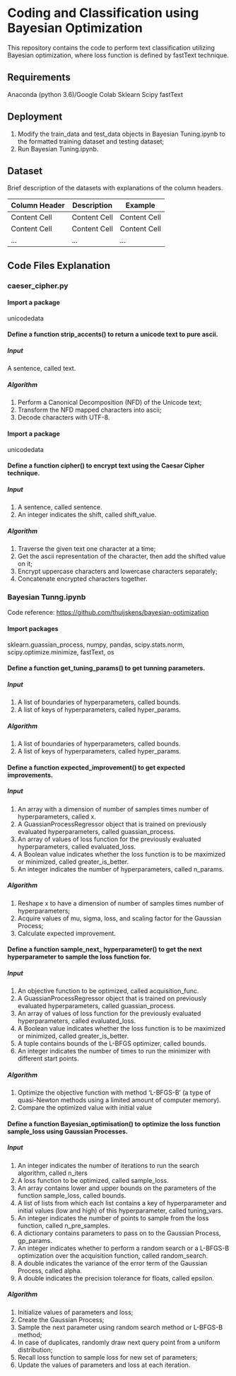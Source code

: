 # Coding and Classification using Bayesian Optimization 
This repository contains the code to perform text classification utilizing Bayesian optimization, where loss function is defined by fastText technique. 

## Requirements
Anaconda (python 3.6)/Google Colab
Sklearn
Scipy
fastText

## Deployment
1.	Modify the train_data and test_data objects in Bayesian Tuning.ipynb to the formatted training dataset and testing dataset;
2.	Run Bayesian Tuning.ipynb.

## Dataset
Brief description of the datasets with explanations of the column headers.

| Column Header  | Description | Example |
| ------------- | ------------- |------------- |
| Content Cell  | Content Cell  | Content Cell  |
| Content Cell  | Content Cell  | Content Cell  |
| ...  | ...  | ...  |

## Code Files Explanation

### caeser_cipher.py
#### Import a package
unicodedata
#### Define a function strip_accents() to return a unicode text to pure ascii. 
##### Input
A sentence, called text.
##### Algorithm
1. Perform a Canonical Decomposition (NFD) of the Unicode text;
2. Transform the NFD mapped characters into ascii;
3.  Decode characters with UTF-8.
#### Import a package
unicodedata
#### Define a function cipher() to encrypt text using the Caesar Cipher technique.
##### Input
1.	A sentence, called sentence.
2.	An integer indicates the shift, called shift_value.
##### Algorithm
1.	Traverse the given text one character at a time;
2.	Get the ascii representation of the character, then add the shifted value on it;
3.	Encrypt uppercase characters and lowercase characters separately;
4.	Concatenate encrypted characters together.

### Bayesian Tunng.ipynb
Code reference: https://github.com/thuijskens/bayesian-optimization
#### Import packages
sklearn.guassian_process, numpy, pandas, scipy.stats.norm, scipy.optimize.minimize, fastText, os
#### Define a function get_tuning_params() to get tunning parameters.
##### Input
1.	A list of boundaries of hyperparameters, called bounds.
2.	A list of keys of hyperparameters, called hyper_params.
##### Algorithm
1.	A list of boundaries of hyperparameters, called bounds.
2.	A list of keys of hyperparameters, called hyper_params.
#### Define a function expected_improvement() to get expected improvements.
##### Input
1.	An array with a dimension of number of samples times number of hyperparameters, called x.
2.	A GuassianProcessRegressor object that is trained on previously evaluated hyperparameters, called guassian_process.
3.	An array of values of loss function for the previously evaluated hyperparameters, called evaluated_loss.
4.	 A Boolean value indicates whether the loss function is to be maximized or minimized, called greater_is_better.
5.	An integer indicates the number of hyperparameters, called n_params.
##### Algorithm
1.	Reshape x to have a dimension of number of samples times number of hyperparameters;
2.	Acquire values of mu, sigma, loss, and scaling factor for the Gaussian Process;
3.	Calculate expected improvement.
#### Define a function sample_next_ hyperparameter() to get the next hyperparameter to sample the loss function for. 
##### Input
1.	An objective function to be optimized, called acquisition_func.
2.	A GuassianProcessRegressor object that is trained on previously evaluated hyperparameters, called guassian_process.
3.	An array of values of loss function for the previously evaluated hyperparameters, called evaluated_loss.
4.	A Boolean value indicates whether the loss function is to be maximized or minimized, called greater_is_better.
5.	A tuple contains bounds of the L-BFGS optimizer, called bounds.
6.	An integer indicates the number of times to run the minimizer with different start points.
##### Algorithm
1.	Optimize the objective function with method ‘L-BFGS-B’ (a type of quasi-Newton methods using a limited amount of computer memory).
2.	Compare the optimized value with initial value
#### Define a function Bayesian_optimisation() to optimize the loss function sample_loss using Gaussian Processes. 
##### Input
1.	An integer indicates the number of iterations to run the search algorithm, called n_iters
2.	A loss function to be optimized, called sample_loss.
3.	An array contains lower and upper bounds on the parameters of the function sample_loss, called bounds.
4.	A list of lists from which each list contains a key of hyperparameter and initial values (low and high) of this hyperparameter, called tuning_vars.
5.	An integer indicates the number of points to sample from the loss function, called n_pre_samples.
6.	A dictionary contains parameters to pass on to the Gaussian Process, gp_params.
7.	An integer indicates whether to perform a random search or a L-BFGS-B optimization over the acquisition function, called random_search.
8.	A double indicates the variance of the error term of the Gaussian Process, called alpha.
9.	A double indicates the precision tolerance for floats, called epsilon.
##### Algorithm
1.	Initialize values of parameters and loss;
2.	Create the Gaussian Process;
3.	Sample the next parameter using random search method or L-BFGS-B method;
4.	In case of duplicates, randomly draw next query point from a uniform distribution;
5.	Recall loss function to sample loss for new set of parameters;
6.  Update the values of parameters and loss at each iteration.
